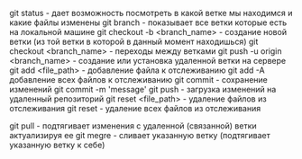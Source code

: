 git status - дает возможность посмотреть в какой ветке мы находимся и какие файлы изменены
git branch - показывает все ветки которые есть на локальной машине
git checkout -b <branch_name>  - создание новой ветки (из той ветки в которой в данный момент находишься)
git checkout <branch_name> - переходы между ветками
git push -u origin <branch_name> - создание или установка удаленной ветки на сервере
git add <file_path> - добавление файла к отслеживанию 
git add -A добавление всех файлов к отслеживанию
git commit - сохранение изменений
git commit -m 'message'
git push - загрузка изменений на удаленный репозиторий
git reset <file_path> - удаление файлов из отслеживания
git reset  - удаление всех файлов из отслеживания

git pull - подтягивает изменения с удаленной (связанной) ветки актуализируя ее
git megre <merged branch name> - сливает указанную ветку (подтягивает указанную ветку к себе)
